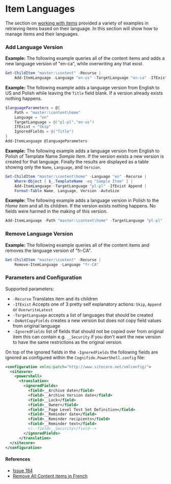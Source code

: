 # Item Languages

The section on [working with items](working-with-items.md) provided a variety of examples in retrieving items based on their language. In this section will show how to manage items and their languages.

### Add Language Version

**Example:** The following example queries all of the content items and adds a new language version of "en-ca", while overwriting any that exist.

```powershell
Get-ChildItem "master:\content" -Recurse | 
    Add-ItemLanguage -Language "en-us" -TargetLanguage "en-ca" -IfExist OverwriteLatest
```

**Example:** The following example adds a language version from English to US and Polish while leaving the ```Title``` field blank. If a version already exists nothing happens.

```powershell
$languageParameters = @{
    Path = "master:\content\home"
    Language = "en"
    TargetLanguage = @("pl-pl","en-us")
    IfExist = "Skip"
    IgnoredFields = @("Title")
}
Add-ItemLanguage @languageParameters
```

**Example:** The following example adds a language version from English to Polish of Template Name *Sample Item*. If the version exists a new version is created for that language. Finally the results are displayed as a table showing only the ```Name```, ```Language```, and ```Version```.
```powershell
Get-ChildItem "master:\content\home" -Language "en" -Recurse |
    Where-Object { $_.TemplateName -eq "Sample Item" } |
    Add-ItemLanguage -TargetLanguage "pl-pl" -IfExist Append |
    Format-Table Name, Language, Version -AutoSize
```

**Example:** The following example adds a language version in Polish to the *Home* item and all its children. If the version exists nothing happens. No fields were harmed in the making of this version.

```powershell
Add-ItemLanguage -Path "master:\content\home" -TargetLanguage "pl-pl" -IfExist Skip -DoNotCopyFields -Recurse
```

### Remove Language Version

**Example:** The following example queries all of the content items and removes the language version of "fr-CA".

```powershell
Get-ChildItem "master:\content" -Recurse | 
    Remove-ItemLanguage -Language "fr-CA"
```

### Parameters and Configuration

Supported parameters:
- ```-Recurse``` Translates item and its children
- ```-IfExist``` Accepts one of 3 pretty self explanatory actions: ```Skip```, ```Append``` or ```OverwriteLatest```
- ```-TargetLanguage``` accepts a list of languages that should be created
- ```-DoNotCopyFields``` creates a new version but does not copy field values from original language
- ```-IgnoredFields``` list of fields that should not be copied over from original item this can contain e.g. ```__Security``` if you don't want the new version to have the same restrictions as the original version.

On top of the ignored fields in the ```-IgnoredFields``` the following fields are ignored as configured within the ```Cognifide.PowerShell.config``` file:
```xml
<configuration xmlns:patch="http://www.sitecore.net/xmlconfig/">
  <sitecore>
    <powershell>
      <translation>
        <ignoredFields>
          <field>__Archive date</field>
          <field>__Archive Version date</field>
          <field>__Lock</field>
          <field>__Owner</field>
          <field>__Page Level Test Set Definition</field>
          <field>__Reminder date</field>
          <field>__Reminder recipients</field>
          <field>__Reminder text</field>
          <!--field>__Security</field-->
        </ignoredFields>
      </translation>
  </sitecore>
</configuration>
```

#### References
* [Issue 184](https://github.com/SitecorePowerShell/Console/issues/184)
* [Remove All Content items in French](http://stackoverflow.com/questions/29928540/powershell-script-to-remove-all-content-items-for-french-version-in-sitecore)